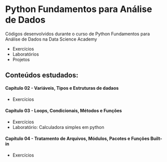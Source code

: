 # Python Fundamentos para Análise de Dados
Códigos desenvolvidos durante o curso de Python Fundamentos para Análise de Dados na Data Science Academy

- Exercícios
- Laboratórios
- Projetos

## Conteúdos estudados:
#### Capítulo 02 - Variáveis, Tipos e Estruturas de dadaos
   - Exercícios
#### Capítulo 03 - Loops, Condicionais, Métodos e Funções
   - Exercícios
   - Laboratório: Calculadora simples em python
#### Capítulo 04 - Tratamento de Arquivos, Módulos, Pacotes e Funções Built-in
   - Exercícios
